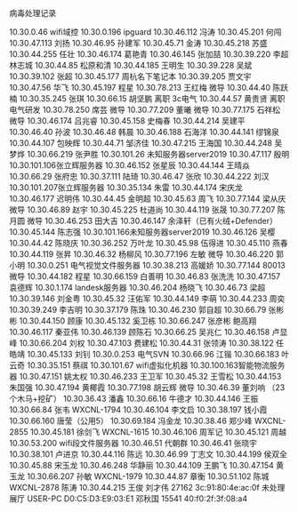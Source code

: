 病毒处理记录

10.30.0.46   wifi域控
10.30.0.196  ipguard
10.30.46.112 冯涛
10.30.45.201 何闯
10.30.47.113 刘扬
10.30.46.95  孙建军
10.30.45.71  金涛
10.30.45.218 苏盛
10.30.44.255 任壮
10.30.46.174 葛艳青
10.30.46.145 张加喆
10.30.39.220 李超
             林志城
10.30.44.85  松原和清
10.30.44.185 王明生
10.30.39.228 吴斌
10.30.39.102 张超
10.30.45.177 周杭名下笔记本
10.30.39.205 贾文宇
10.30.47.56  华飞
10.30.45.197 程星
10.30.78.213 王红梅  微导
10.30.44.40  陈跃楠
10.30.35.245 张琪
10.30.66.15  胡坚鹏  离职 3c电气
10.30.44.57  黄贵贤  离职 电气研发
10.30.78.250 席芸    微导
10.30.77.209 董曦    微导
10.30.77.175 石祥松  微导
10.30.46.174 吕兆睿
10.30.45.158 史梅春
10.30.44.214 吴建平
10.30.46.40  孙波
10.30.46.48  韩晨
10.30.46.188 石海洋
10.30.44.141 缪锦泉
10.30.44.107 包映辉
10.30.44.71  邹济佳
10.30.47.215 王海国
10.30.44.248 吴梦烨
10.30.66.219 张尹胜
10.30.101.26 未知服务器server2019
10.30.47.117 殷明
10.30.101.106张立辉服务器
10.30.46.152 张星辰
10.30.44.144 王晴焱
10.30.66.29  张府忠
10.30.37.111 陆琦
10.30.46.47  张欣
10.30.44.222 刘汉
10.30.101.207张立辉服务器
10.30.35.134 朱雷
10.30.44.174 宋庆龙
10.30.46.177 迟明伟
10.30.44.45  金明超
10.30.45.63  周飞
10.30.77.144 梁从庆 微导
10.30.46.89  赵宇
10.30.45.225 杜道尚
10.30.44.119 张晟
10.30.77.207 陈月圆 微导
10.30.46.253 田大吉
10.30.46.147 余泽轩（已有火绒+Defender）
10.30.45.144 陈志强
10.30.101.166未知服务器server2019
10.30.46.126 吴樱
10.30.44.42  陈晓庆
10.30.36.252 万叶龙
10.30.45.98  伍得进
10.30.45.110 燕春
10.30.44.119 张昇
10.30.46.32  杨柳风
10.30.77.196 左敏 微导
10.30.46.220 郭小明
10.30.0.251  电气视觉文件服务器
10.30.38.213 高媛娇
10.30.77.144 80013 微导
10.30.44.182 程星
10.30.66.159 白善明
10.30.46.83  张洗洗
10.30.47.157 袁德辉
10.30.1.174  landesk服务器
10.30.46.204 杨晓飞
10.30.46.73  梁超
10.30.39.146 刘金粤
10.30.45.32  汪佑军
10.30.44.149 李萌
10.30.44.233 周奕
10.30.39.249 李吉明
10.30.37.179 陈珠
10.30.46.230 郭自超
10.30.66.79  张彬彬
10.30.44.150 顾康
10.30.45.132 奚卫栋
10.30.66.247 张彦彬
             鲍高翔
10.30.46.117 秦亚伟
10.30.46.139 顾陈石
10.30.66.25  吴兆仁
10.30.46.158 卢显峰
10.30.66.204 刘权
10.30.47.103 费建松
10.30.44.31  张领涛
10.30.38.122 任皓靖
10.30.45.133 刘钊
10.30.0.253  电气SVN
10.30.66.96  江锴
10.30.66.183 叶云奇
10.30.35.151 蔡祺
10.30.101.67 wifi虚拟化机器
10.30.100.163智能物流服务器
10.30.47.151 姚太权
10.30.46.233 王卫军
10.30.45.32  王雪松
10.30.44.153 朱国强
10.30.47.194 黄椰霞
10.30.77.198 胡云辉 微导
10.30.46.39  董刘响 （23个木马+挖矿）
10.30.36.43  潘鑫
10.30.66.16  牛德才
10.30.44.146 王振
10.30.66.84  张韦 WXCNL-1794
10.30.46.104 李文启
10.30.38.197 钱小霞
10.30.66.160 唐莹（公用5）
10.30.69.184 冯金龙
10.30.38.46  郑少峰 WXCNL-2855
10.30.45.181 徐剑飞 WXCNL-1615
10.30.46.106 周军记
10.30.45.121 周越
10.30.53.200 wifi段文件服务器
10.30.46.51  代朝群
10.30.46.41  张晓宇
10.30.38.101 卢进京
10.30.44.116 陈远
10.30.46.99  丁志文
10.30.44.199 侯双全
10.30.45.88  宋玉龙
10.30.46.248 华静丽
10.30.44.109 王鹏飞
10.30.47.154 黄玉龙
10.30.66.207 孙敏 WXCNL-1979
10.30.44.87	 章衡
10.30.51.102 陈城
WXCNL-2878   陈涛
10.30.44.215 王俊
刘才伟 27162 3c:91:80:4e:ac:0f
未处理
展厅 USER-PC D0:C5:D3:E9:03:E1
邓秋国 15541 40:f0:2f:3f:08:a4